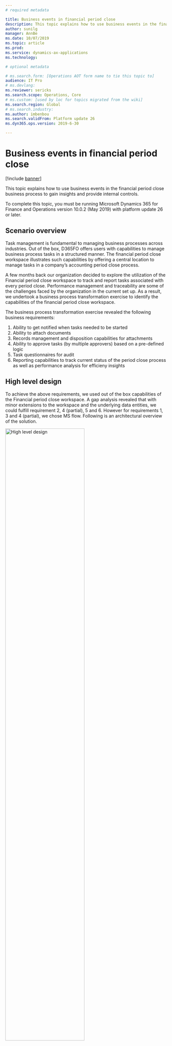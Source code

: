 ```yaml
---
# required metadata

title: Business events in financial period close
description: This topic explains how to use business events in the financial period close business process to gain insights and provide internal controls.
author: sunilg
manager: AnnBe
ms.date: 10/07/2019
ms.topic: article
ms.prod: 
ms.service: dynamics-ax-applications
ms.technology: 

# optional metadata

# ms.search.form: [Operations AOT form name to tie this topic to]
audience: IT Pro
# ms.devlang: 
ms.reviewer: sericks
ms.search.scope: Operations, Core
# ms.custom: [used by loc for topics migrated from the wiki]
ms.search.region: Global 
# ms.search.industry: 
ms.author: imbenbou
ms.search.validFrom: Platform update 26
ms.dyn365.ops.version: 2019-6-30 

---
```


# Business events in financial period close
[!include [banner](../../includes/banner.md)]

This topic explains how to use business events in the financial period close business process to gain insights and provide internal controls.

To complete this topic, you must be running Microsoft Dynamics 365 for Finance and Operations version 10.0.2 (May 2019) with platform update 26 or later.

## Scenario overview

Task management is fundamental to managing business processes across industries. Out of the box, D365FO offers users with capabilities to manage business process tasks in a structured manner. The financial period close workspace illustrates such capabilities by offering a central location to manage tasks in a company’s accounting period close process.

A few months back our organization decided to explore the utilization of the Financial period close workspace to track and report tasks associated with every period close. Performance management and traceability are some of the challenges faced by the organization in the current set up. As a result, we undertook a business process transformation exercise to identify the capabilities of the financial period close workspace.

The business process transformation exercise revealed the following business requirements:

1.  Ability to get notified when tasks needed to be started
2.  Ability to attach documents
3.  Records management and disposition capabilities for attachments
4.  Ability to approve tasks (by multiple approvers) based on a pre-defined logic
5.  Task questionnaires for audit
6.  Reporting capabilities to track current status of the period close process as well as performance analysis for efficieny insights

## High level design
To achieve the above requirements, we used out of the box capabilities of the Financial period close workspace. A gap analysis revealed
that with minor extensions to the workspace and the underlying data entities, we could fulfill requirement 2, 4 (partial), 5 and 6. However for requirements 1, 3 and 4 (partial), we chose MS flow. Following is an architectural overview of the solution.

<img alt="High level design" src="../../media/image1.png" width="70%">

## Managing attachments with Flow and Sharepoint Online
Accountants view their tasks in the workspace and start working on them. Attachments are added using a Sharepoint Online (SPO) Document type to the tasks. Using Sharepoint triggers in Microsoft Flow, the below Flow gets triggered. The Flow updates the Sharepoint metadata with metadata from the task in the workspace. Sharepoint columns were created for this in the document library. A separate attachment data entity was created that holds the attachment metadata for every attachment that has been added to the Financial close
workspace. Fields from the custom entity were mapped to the SPO columns in the below Flow. When documents are created in the pre-defined SPO library using the specific document type, Flow is triggered to obtain the metadata from the custom data entity and update the document’s metadata columns in Sharepoint online.

<img alt="Managing attachments" src="../../media/image2.png" width="70%">

## Enabling internal controls via Business Events and Flow
As accountants complete their tasks and are ready to get them reviewed, the review status field (custom) changes to “Ready for review”. The Flow shown below is triggered using the *When the change-based alert is triggered* business event. The business event payload contains the task name and the area name. Using this combination, along with the Review status field, the Flow routes the task through email based workflow orchestrated by Flow. The Flow waits for approval, appends the task log with new comments and updates the Financial period close workspace task in F&O based on the outcome of the approval process along with related metadata. Custom data entities were built in D365FO to query and update the Financial Period Close Workspace using MS Flow. The Flow is shown in detail below.

<img alt="Business events and Flow" src="../../media/image3.png" width="70%">

<img alt="Business events and Flow" src="../../media/image4.png" width="70%">

<img alt="Business events and Flow" src="../../media/image5.png" width="70%">

<img alt="Business events and Flow" src="../../media/image6.png" width="70%">

<img alt="Business events and Flow" src="../../media/image7.png" width="70%">

<img alt="Business events and Flow" src="../../media/image8.png" width="70%">

<img alt="Business events and Flow" src="../../media/image9.png" width="70%">

<img alt="Business events and Flow" src="../../media/image10.png" width="70%">

<img alt="Business events and Flow" src="../../media/image11.png" width="70%">

<img alt="Business events and Flow" src="../../media/image12.png" width="70%">

<img alt="Business events and Flow" src="../../media/image13.png" width="70%">


## Conclusion
For our business requirements, this solution entails minimal development needs and relies pre-dominantly on the financial period close workspace, business events, Sharepoint Online and MS Flow to drive functionality. Development is restricted to addition of fields to F&O forms, creation of custom data entities and change of form labels. Flow also provided greater flexibility in the approval process. Utilizing the multiple Microsoft applications within the Office 365 suite, the solution enables the utilization of applications that our
internal end-users are already familiar with and therefore minimizes change management.

In conclusion, business events offers unique opportunities to extend Finance and Operations functionality while avoiding extensive in-app customizations. Some things to consider prior to embarking on your journey with business events journey are the following:

1.  Determine your administration and maintenance process with business events
2.  Establish the security needs of your solution. Business events honor role based security in F&O. This can be beneficial in certain use cases.
3.  Business events and their interaction with MS Flow is still evolving. Be on the lookout for new capabilities.

Business events and Flow offer great opportunities to implement low code, no code extensions to F&O. Identifying opportunities where this framework can help while understanding some of the limitations is key.
